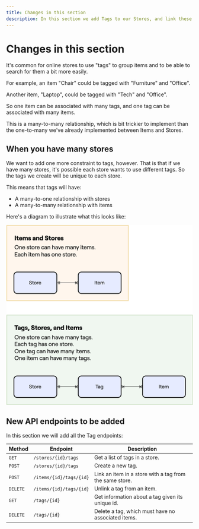 ```yaml
---
title: Changes in this section
description: In this section we add Tags to our Stores, and link these to Items using a many-to-many relationship.
---
```


# Changes in this section

It's common for online stores to use "tags" to group items and to be able to search for them a bit more easily.

For example, an item "Chair" could be tagged with "Furniture" and "Office".

Another item, "Laptop", could be tagged with "Tech" and "Office".

So one item can be associated with many tags, and one tag can be associated with many items.

This is a many-to-many relationship, which is bit trickier to implement than the one-to-many we've already implemented between Items and Stores.

## When you have many stores

We want to add one more constraint to tags, however. That is that if we have many stores, it's possible each store wants to use different tags. So the tags we create will be unique to each store.

This means that tags will have:

- A many-to-one relationship with stores
- A many-to-many relationship with items

Here's a diagram to illustrate what this looks like:

![ER database model showing relationships](./assets/db_model.drawio.png)

## New API endpoints to be added

In this section we will add all the Tag endpoints:


| Method   | Endpoint                | Description                                             |
| -------- | ----------------------- | ------------------------------------------------------- |
| `GET`    | `/stores/{id}/tags`     | Get a list of tags in a store.                          |
| `POST`   | `/stores/{id}/tags`     | Create a new tag.                                       |
| `POST`   | `/items/{id}/tags/{id}` | Link an item in a store with a tag from the same store. |
| `DELETE` | `/items/{id}/tags/{id}` | Unlink a tag from an item.                              |
| `GET`    | `/tags/{id}`            | Get information about a tag given its unique id.        |
| `DELETE` | `/tags/{id}`            | Delete a tag, which must have no associated items.      |